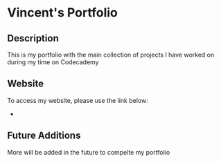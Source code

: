 # Vincent's Portfolio

## Description
This is my portfolio with the main collection of projects I have worked on during my time on Codecademy

## Website
To access my website, please use the link below:

+ [Vincent's Website]: PhantomMCx.github.io

## Future Additions
More will be added in the future to compelte my portfolio
